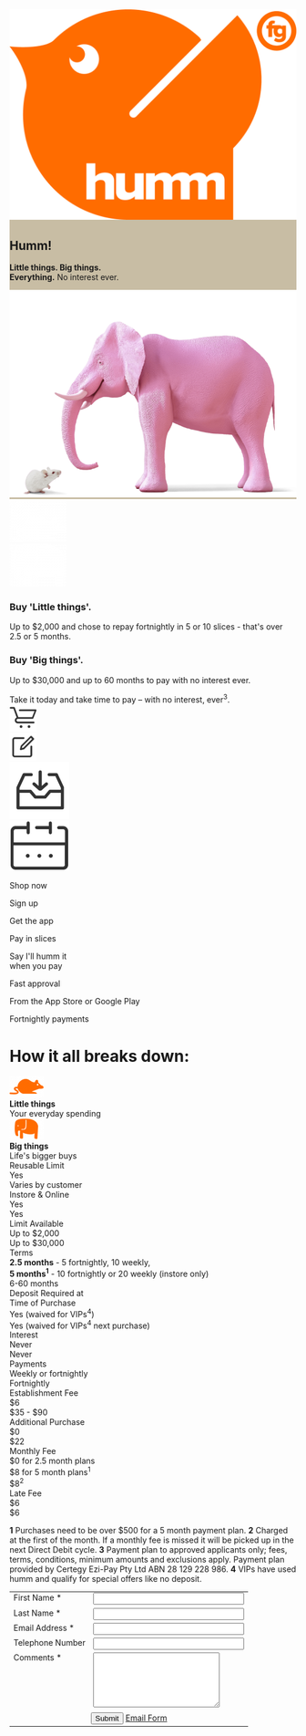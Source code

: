 <link rel="stylesheet" href="css/custom_index.css">
<link rel="stylesheet" href="form.css" >

<div class="region-hero-banner" style="background-color: #C8BDA4">
	<div id="logo">
			<img src="img/index/humm-logo.png">
	</div>
	<div class="hero-text">
		<h2>Humm!</h2>
		<p><strong>Little things. Big things.</strong><br>
			<strong>Everything.</strong> No interest ever.
		</p>
	</div>
	<div id="elephant_img">
		<img src="img/index/Humm_header_how_0.png">
	</div>
</div>

<div id="things_container">
	<div id="images">
		<div class="little_img">
			<img src="img/index/Humm_MouseWhite.png">
		</div>
		<div class="big_img">
			<img src="img/index/Humm_ElephantWhite.png">
		</div>
	</div>
	<div id="text">
		<div class="little-things">
			<h3><strong>Buy 'Little things'.</strong></h3>
			<div>
				<p>Up to $2,000 and chose to repay fortnightly in 5 or 10 slices - that's over 2.5 or 5 months.</p>
			</div>
		</div>
		<div class="big-things">
			<h3><strong>Buy 'Big things'.</strong></h3>
			<div>
				<p>Up to $30,000 and up to 60 months to pay with no interest ever.</p>
			</div>
		</div>
	</div>
</div>

<div id="take_it_container">
	Take it today and take time to pay – with no interest, ever<sup>3</sup>.
</div>


<div id="get_humm">
	<div id="get_humming">
		<div id="humm1">
			<img src="img/index/shopnow.svg">
		</div>
		<div id="humm2">
			<img src="img/index/signup.svg">
		</div>
		<div id="humm3">
			<img src="img/index/download.png">
		</div>
		<div id="humm4">
			<img src="img/index/pay_in_slices.png">
		</div>
	</div>
	<div id="get_humming_text">
		<p>Shop now</p>
		<p>Sign up</p>
		<p>Get the app</p>
		<p>Pay in slices</p>
	</div>
	<div id="get_humming_subtext">
		<p>Say I'll humm it<br>when you pay</p>
		<p>Fast approval</p>
		<p>From the App Store or Google Play</p>
		<p>Fortnightly payments</p>
	</div>
</div>


<div id="DIV_1">
	<div id="DIV_4">
		<div id="DIV_5">
			<h1 id="H1_6">
				How it all breaks down:
			</h1>
		</div>
		<div id="DIV_10">
			<div class="row">
				<div class="row_heading">
				</div>
				<div id="little_things_cell" class="row_cell">
					<img src="img/index/mouse-little%20things.png"/><br>
					<strong>Little things</strong><br>
					Your everyday spending
				</div>
				<div class="row_cell">
					<img src="img/index/elephant-Big%20things.png"/><br>
					<strong>Big things</strong><br>
					Life's bigger buys
				</div>
			</div>
			<div class="row">
				<div class="row_heading">
					Reusable Limit
				</div>
				<div class="row_cell">
					Yes
				</div>
				<div class="row_cell">
					Varies by customer
				</div>
			</div>
			<div class="row">
				<div class="row_heading">
					Instore & Online
				</div>
				<div class="row_cell">
					Yes
				</div>
				<div class="row_cell">
					Yes
				</div>
			</div>
			<div class="row">
				<div class="row_heading">
					Limit Available
				</div>
				<div class="row_cell">
					Up to $2,000
				</div>
				<div class="row_cell">
					Up to $30,000
				</div>
			</div>
			<div class="row">
				<div class="row_heading">
					Terms
				</div>
				<div class="row_cell multiline_cell">
					<b>2.5 months</b> - 5 fortnightly, 10 weekly,<br>
					<b>5 months<sup>1</sup></b> - 10 fortnightly or 20
					weekly (instore only)
				</div>
				<div class="row_cell">
					6-60 months
				</div>
			</div>
			<div class="row">
				<div class="row_heading">
					Deposit Required at <br>Time of Purchase
				</div>
				<div class="row_cell">
					Yes (waived for VIPs<sup>4</sup>)
				</div>
				<div class="row_cell">
					Yes (waived for VIPs<sup>4</sup> next purchase)
				</div>
			</div>
			<div class="row">
				<div class="row_heading">
					Interest
				</div>
				<div class="row_cell">
					Never
				</div>
				<div class="row_cell">
					Never
				</div>
			</div>
			<div class="row">
				<div class="row_heading">
					Payments
				</div>
				<div class="row_cell">
					Weekly or fortnightly
				</div>
				<div class="row_cell">
					Fortnightly
				</div>
			</div>
			<div class="row">
				<div class="row_heading">
					Establishment Fee
				</div>
				<div class="row_cell">
					$6
				</div>
				<div class="row_cell">
					$35 - $90
				</div>
			</div>
			<div class="row">
				<div class="row_heading">
					Additional Purchase
				</div>
				<div class="row_cell">
					$0
				</div>
				<div class="row_cell">
					$22
				</div>
			</div>
			<div class="row">
				<div class="row_heading">
					Monthly Fee
				</div>
				<div class="row_cell multiline_cell">
					$0 for 2.5 month plans<br>
					$8 for 5 month plans<sup>1</sup>
				</div>
				<div class="row_cell">
					$8<sup>2</sup>
				</div>
			</div>
			<div class="row">
				<div class="row_heading">
					Late Fee
				</div>
				<div class="row_cell">
					$6
				</div>
				<div class="row_cell">
					$6
				</div>
			</div>
		</div>
	</div>
</div>

<p id="footer">
	<strong>1</strong> Purchases need to be over $500 for a 5 month payment plan. <strong>2</strong> Charged at the first of the month. If a monthly fee is missed it will be picked up in the next Direct Debit cycle.
	<strong>3</strong> Payment plan to approved applicants only; fees, terms, conditions, minimum amounts and exclusions apply. Payment plan provided by Certegy Ezi-Pay Pty Ltd ABN 28 129 228 986.
	<strong>4</strong> VIPs have used humm and qualify for special offers like no deposit.
</p>


<form name="contactform" method="post" action="send_form_email">
<table width="450px">
<tr>
 <td valign="top">
  <label for="first_name">First Name *</label>
 </td>
 <td valign="top">
  <input  type="text" name="first_name" maxlength="50" size="30">
 </td>
</tr>
<tr>
 <td valign="top"">
  <label for="last_name">Last Name *</label>
 </td>
 <td valign="top">
  <input  type="text" name="last_name" maxlength="50" size="30">
 </td>
</tr>
<tr>
 <td valign="top">
  <label for="email">Email Address *</label>
 </td>
 <td valign="top">
  <input  type="text" name="email" maxlength="80" size="30">
 </td>
</tr>
<tr>
 <td valign="top">
  <label for="telephone">Telephone Number</label>
 </td>
 <td valign="top">
  <input  type="text" name="telephone" maxlength="30" size="30">
 </td>
</tr>
<tr>
 <td valign="top">
  <label for="comments">Comments *</label>
 </td>
 <td valign="top">
  <textarea  name="comments" maxlength="1000" cols="25" rows="6"></textarea>
 </td>
</tr>
<tr>
 <td colspan="2" style="text-align:center">
  <input type="submit" value="Submit">   <a href="http://www.freecontactform.com/email_form.php">Email Form</a>
 </td>
</tr>
</table>
</form>